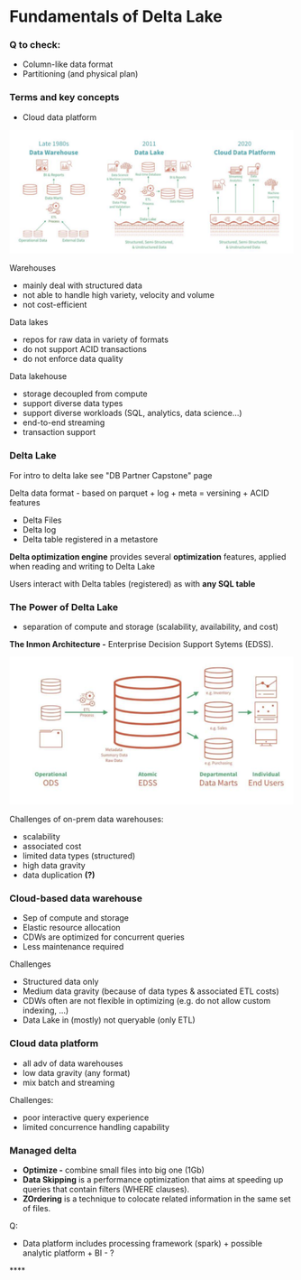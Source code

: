 # Fundamentals of Delta Lake

### Q to check: 

* Column-like data format 
* Partitioning \(and physical plan\)

### Terms and key concepts

* Cloud data platform 

![](../../../.gitbook/assets/image%20%283%29.png)

Warehouses 

* mainly deal with structured data 
* not able to handle high variety, velocity and volume 
* not cost-efficient 

Data lakes

* repos for raw data in variety of formats 
* do not support ACID transactions
* do not enforce data quality 

Data lakehouse 

* storage decoupled from compute 
* support diverse data types 
* support diverse workloads \(SQL, analytics, data science...\)  
* end-to-end streaming 
* transaction support 

### Delta Lake

For intro to delta lake see "DB Partner Capstone" page

Delta data format  - based on parquet + log + meta = versining +  ACID features

* Delta Files
* Delta log 
* Delta table registered in a metastore

**Delta optimization engine** provides several **optimization** features,  applied when reading and writing to Delta Lake 

Users interact with Delta tables \(registered\) as with **any SQL table**  

### **The Power of Delta Lake**

* separation of compute and storage \(scalability, availability, and cost\)

**The Inmon Architecture -** Enterprise Decision Support Sytems \(EDSS\).

![](../../../.gitbook/assets/image%20%284%29.png)

Challenges of on-prem data warehouses: 

* scalability 
* associated cost
* limited data types \(structured\)
* high data gravity 
* data duplication **\(?\)**

### **Cloud-based data warehouse**

* Sep of compute and storage 
* Elastic resource allocation 
* CDWs are optimized for concurrent queries
* Less maintenance required 

Challenges

* Structured data only 
* Medium data gravity \(because of data types & associated ETL costs\)
* CDWs often are not flexible in optimizing \(e.g. do not allow custom indexing, ...\) 
* Data Lake in \(mostly\) not queryable \(only ETL\) 

### Cloud data platform

* all adv of data warehouses 
* low data gravity \(any format\)
* mix batch and streaming 

Challenges: 

* poor interactive query experience 
* limited concurrence handling capability   

### Managed delta

* **Optimize -** combine small files into big one \(1Gb\) 
* **Data Skipping** is a performance optimization that aims at speeding up queries that contain filters \(WHERE clauses\).
* **ZOrdering** is a technique to colocate related information in the same set of files.

Q: 

* Data platform includes processing framework \(spark\) + possible analytic platform + BI - ?  

\*\*\*\*

